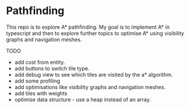 ﻿# Pathfinding

This repo is to explore A* pathfinding. My goal is to implement A* in typescript and then to explore further topics to optimise A* using visibility graphs and navigation meshes.

TODO

- add cost from entity.
- add buttons to switch tile type.
- add debug view to see which tiles are visited by the a* algorithm.
- add some profiling
- add optimisations like visibility graphs and navigation meshes.
- add tiles with weights
- optimise data structure - use a heap instead of an array.